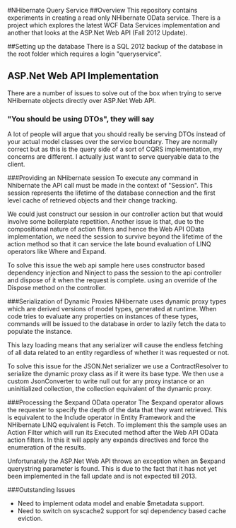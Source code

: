 #NHibernate Query Service
##Overview
This repository contains experiments in creating a read only NHibernate OData service. There is a project which explores the latest WCF Data Services implementation and another that looks at the ASP.Net Web API (Fall 2012 Update).

##Setting up the database
There is a SQL 2012 backup of the database in the root folder which requires a login "queryservice".

## ASP.Net Web API Implementation
There are a number of issues to solve out of the box when trying to serve NHibernate objects directly over ASP.Net Web API. 

### "You should be using DTOs", they will say
A lot of people will argue that you should really be serving DTOs instead of your actual model classes over the service boundary. They are normally correct but as this is the query side of a sort of CQRS implementation, my concerns are different. I actually just want to serve queryable data to the client.

###Providing an NHibernate session
To execute any command in Nhibernate the API call must be made in the context of "Session". This session represents the lifetime of the database connection and the first level cache of retrieved objects and their change tracking.

We could just construct our session in our controller action but that would involve some boilerplate repetition. Another issue is that, due to the compositional nature of action filters and hence the Web API OData implementation, we need the session to survive beyond the lifetime of the action method so that it can service the late bound evaluation of LINQ operators like Where and Expand.

To solve this issue the web api sample here uses constructor based dependency injection and Ninject to pass the session to the api controller and dispose of it when the request is complete. using an override of the Dispose method on the controller.

###Serialization of Dynamic Proxies
NHibernate uses dynamic proxy types which are derived versions of model types, generated at runtime. When code tries to evaluate any properties on instances of these types, commands will be issued to the database in order to lazily fetch the data to populate the instance. 

This lazy loading means that any serializer will cause the endless fetching of all data related to an entity regardless of whether it was requested or not.

To solve this issue for the JSON.Net serializer we use a ContractResolver to serialize the dynamic proxy class as if it were its base type. We then use a custom JsonConverter to write null out for any proxy instance or an uninitialized collection, the collection equivalent of the dynamic proxy.

###Processing the $expand OData operator
The $expand operator allows the requester to specify the depth of the data that they want retrieved. This is equivalent to the Include operator in Entity Framework and the NHibernate LINQ equivalent is Fetch. To implement this the sample uses an Action Filter which will run its Executed method after the Web API OData action filters. In this it will apply any expands directives and force the enumeration of the results.

Unfortunately the ASP.Net Web API throws an exception when an $expand querystring parameter is found. This is due to the fact that it has not yet been implemented in the fall update and is not expected till 2013.

###Outstanding Issues
* Need to implement odata model and enable $metadata support.
* Need to switch on syscache2 support for sql dependency based cache eviction.

